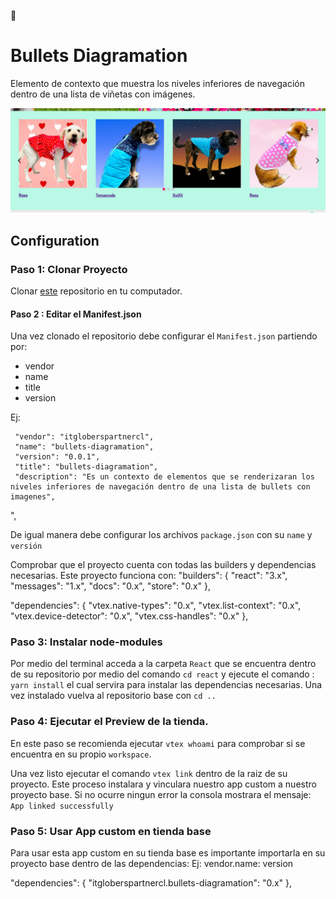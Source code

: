 📢

# Bullets Diagramation

Elemento de contexto que muestra los niveles inferiores de navegación dentro de una lista de viñetas con imágenes.

![WhatsappButton](/docs/bullet_component.png)

## Configuration

### Paso 1: Clonar Proyecto

Clonar [este](https://github.com/marya277/itgloberspartnercl.bullets-diagramation) repositorio en tu computador.

#### Paso 2 : Editar el Manifest.json

Una vez clonado el repositorio debe configurar el `Manifest.json` partiendo por:

- vendor
- name
- title
- version

Ej:

     "vendor": "itgloberspartnercl",
     "name": "bullets-diagramation",
     "version": "0.0.1",
     "title": "bullets-diagramation",
     "description": "Es un contexto de elementos que se renderizaran los niveles inferiores de navegación dentro de una lista de bullets con imagenes",

",

De igual manera debe configurar los archivos `package.json` con su `name` y `versión`

Comprobar que el proyecto cuenta con todas las builders y dependencias necesarias. Este proyecto funciona con:
"builders": {
"react": "3.x",
"messages": "1.x",
"docs": "0.x",
"store": "0.x"
},

"dependencies": {
"vtex.native-types": "0.x",
"vtex.list-context": "0.x",
"vtex.device-detector": "0.x",
"vtex.css-handles": "0.x"
},

### Paso 3: Instalar node-modules

Por medio del terminal acceda a la carpeta `React` que se encuentra dentro de su repositorio por medio del comando `cd react` y ejecute el comando : `yarn install` el cual servira para instalar las dependencias necesarias. Una vez instalado vuelva al repositorio base con `cd ..`

### Paso 4: Ejecutar el Preview de la tienda.

En este paso se recomienda ejecutar `vtex whoami` para comprobar si se encuentra en su propio `workspace`.

Una vez listo ejecutar el comando `vtex link` dentro de la raiz de su proyecto. Este proceso instalara y vinculara nuestro app custom a nuestro proyecto base. Si no ocurre ningun error la consola mostrara el mensaje: `App linked successfully`

### Paso 5: Usar App custom en tienda base

Para usar esta app custom en su tienda base es importante importarla en su proyecto base dentro de las dependencias:
Ej: vendor.name: version

"dependencies": {
"itgloberspartnercl.bullets-diagramation": "0.x"
},
